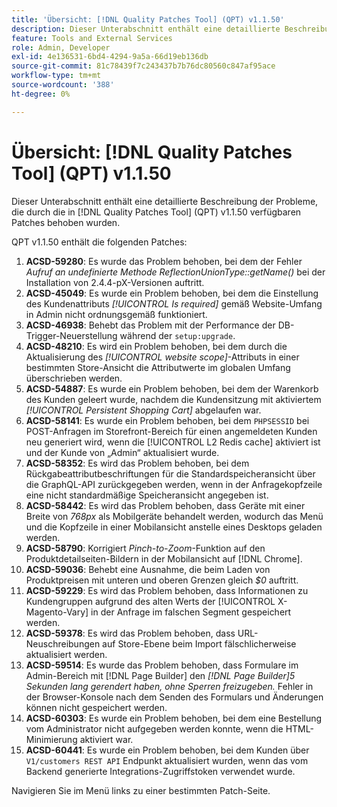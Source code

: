 ```yaml
---
title: 'Übersicht: [!DNL Quality Patches Tool] (QPT) v1.1.50'
description: Dieser Unterabschnitt enthält eine detaillierte Beschreibung der Probleme, die durch die in Version 1.1.50  [!DNL Quality Patches Tool]  Patches behoben wurden.
feature: Tools and External Services
role: Admin, Developer
exl-id: 4e136531-6bd4-4294-9a5a-66d19eb136db
source-git-commit: 81c78439f7c243437b7b76dc80560c847af95ace
workflow-type: tm+mt
source-wordcount: '388'
ht-degree: 0%

---
```


# Übersicht: [!DNL Quality Patches Tool] (QPT) v1.1.50

Dieser Unterabschnitt enthält eine detaillierte Beschreibung der Probleme, die durch die in [!DNL Quality Patches Tool] (QPT) v1.1.50 verfügbaren Patches behoben wurden.

QPT v1.1.50 enthält die folgenden Patches:

1. **ACSD-59280**: Es wurde das Problem behoben, bei dem der Fehler *Aufruf an undefinierte Methode ReflectionUnionType::getName()* bei der Installation von 2.4.4-pX-Versionen auftritt.
1. **ACSD-45049**: Es wurde ein Problem behoben, bei dem die Einstellung des Kundenattributs *[!UICONTROL Is required]* gemäß Website-Umfang in Admin nicht ordnungsgemäß funktioniert.
1. **ACSD-46938**: Behebt das Problem mit der Performance der DB-Trigger-Neuerstellung während der `setup:upgrade`.
1. **ACSD-48210**: Es wird ein Problem behoben, bei dem durch die Aktualisierung des *[!UICONTROL website scope]*-Attributs in einer bestimmten Store-Ansicht die Attributwerte im globalen Umfang überschrieben werden.
1. **ACSD-54887**: Es wurde ein Problem behoben, bei dem der Warenkorb des Kunden geleert wurde, nachdem die Kundensitzung mit aktiviertem *[!UICONTROL Persistent Shopping Cart]* abgelaufen war.
1. **ACSD-58141**: Es wurde ein Problem behoben, bei dem `PHPSESSID` bei POST-Anfragen im Storefront-Bereich für einen angemeldeten Kunden neu generiert wird, wenn die [!UICONTROL L2 Redis cache] aktiviert ist und der Kunde von „Admin“ aktualisiert wurde.
1. **ACSD-58352**: Es wird das Problem behoben, bei dem Rückgabeattributbeschriftungen für die Standardspeicheransicht über die GraphQL-API zurückgegeben werden, wenn in der Anfragekopfzeile eine nicht standardmäßige Speicheransicht angegeben ist.
1. **ACSD-58442**: Es wird das Problem behoben, dass Geräte mit einer Breite von *768px* als Mobilgeräte behandelt werden, wodurch das Menü und die Kopfzeile in einer Mobilansicht anstelle eines Desktops geladen werden.
1. **ACSD-58790**: Korrigiert *Pinch-to-Zoom*-Funktion auf den Produktdetailseiten-Bildern in der Mobilansicht auf [!DNL Chrome].
1. **ACSD-59036**: Behebt eine Ausnahme, die beim Laden von Produktpreisen mit unteren und oberen Grenzen gleich *$0* auftritt.
1. **ACSD-59229**: Es wird das Problem behoben, dass Informationen zu Kundengruppen aufgrund des alten Werts der [!UICONTROL X-Magento-Vary] in der Anfrage im falschen Segment gespeichert werden.
1. **ACSD-59378**: Es wird das Problem behoben, dass URL-Neuschreibungen auf Store-Ebene beim Import fälschlicherweise aktualisiert werden.
1. **ACSD-59514**: Es wurde das Problem behoben, dass Formulare im Admin-Bereich mit [!DNL Page Builder] den *[!DNL Page Builder]5 Sekunden lang gerendert haben, ohne Sperren freizugeben.* Fehler in der Browser-Konsole nach dem Senden des Formulars und Änderungen können nicht gespeichert werden.
1. **ACSD-60303**: Es wurde ein Problem behoben, bei dem eine Bestellung vom Administrator nicht aufgegeben werden konnte, wenn die HTML-Minimierung aktiviert war.
1. **ACSD-60441**: Es wurde ein Problem behoben, bei dem Kunden über `V1/customers REST API` Endpunkt aktualisiert wurden, wenn das vom Backend generierte Integrations-Zugriffstoken verwendet wurde.

Navigieren Sie im Menü links zu einer bestimmten Patch-Seite.
